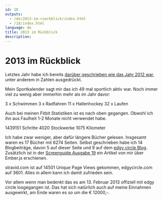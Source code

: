 ```yaml
---
id: 18
outputs:
  - /de/2013-im-rueckblick/index.html
  - /18/index.html
language: de
title: 2013 im Rückblick
description:
---
```

# 2013 im Rückblick

Letztes Jahr habe ich bereits [darüber geschrieben wie das Jahr 2012 war](https://www.stravid.com/en/2012-in-numbers/), unter anderem in Zahlen ausgedrückt.

Mein Sportkalender sagt mir das ich 49 mal sportlich aktiv war. Noch immer viel zu wenig aber immerhin mehr als im Jahr davor:

3 x Schwimmen
3 x Radfahren
11 x Hallenhockey
32 x Laufen

Auch bei meinen Fitbit Statistiken ist es nach oben gegangen. Obwohl ich ihn aus Faulheit 1-2 Monate nicht verwendet habe.

1439151 Schritte
4020 Stockwerke
1075 Kilometer

Ich habe zwar weniger, aber dafür längere Bücher gelesen. Insgesamt waren es 17 Bücher mit 6274 Seiten. Selbst geschrieben  habe ich 14 Blogbeiträge, davon 5 auf dieser Seite und 9 auf dem [edgy circle Blog](https://www.edgycircle.com/blog/). Zusätzlich ist in der [Screenguide Ausgabe 19](http://screengui.de) ein Artikel  von mir über Ember.js erschienen.

stravid.com ist auf 14501 Unique Page Views gekommen, edgycircle.com auf 3601. Alles in allem kann ich damit zufrieden sein.

Vor allem wenn man bedenkt das es am 13. Februar 2013 offiziell mit edgy circle losgegangen ist. Das hat sich natürlich auch auf meine Einnahmen ausgewirkt, am Ende waren es so um die € 12000,-.
